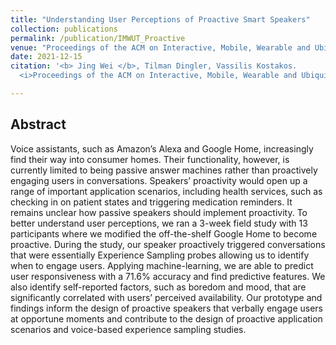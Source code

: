 ```yaml
---
title: "Understanding User Perceptions of Proactive Smart Speakers"
collection: publications
permalink: /publication/IMWUT_Proactive
venue: "Proceedings of the ACM on Interactive, Mobile, Wearable and Ubiquitous Technologies (IMWUT)"
date: 2021-12-15
citation: '<b> Jing Wei </b>, Tilman Dingler, Vassilis Kostakos.
  <i>Proceedings of the ACM on Interactive, Mobile, Wearable and Ubiquitous Technologies</i>. <b> IMWUT </b>.'

---
```

<!-- [[PDF]](https://arxiv.org/pdf/2003.03463.pdf) -->


## Abstract
Voice assistants, such as Amazon’s Alexa and Google Home, increasingly find their way into consumer homes. Their functionality, however, is currently limited to being passive answer machines rather than proactively engaging users in conversations. Speakers’ proactivity would open up a range of important application scenarios, including health services, such as checking in on patient states and triggering medication reminders. It remains unclear how passive speakers should implement proactivity. To better understand user perceptions, we ran a 3-week field study with 13 participants where we modified the off-the-shelf Google Home to become proactive. During the study, our speaker proactively triggered conversations that were essentially Experience Sampling probes allowing us to identify when to engage users. Applying machine-learning, we are able to predict user responsiveness with a 71.6% accuracy and find predictive features. We also identify self-reported factors, such as boredom and mood, that are significantly correlated with users’ perceived availability. Our prototype and findings inform the design of proactive speakers that verbally engage users at opportune moments and contribute to the design of proactive application scenarios and voice-based experience sampling studies.

